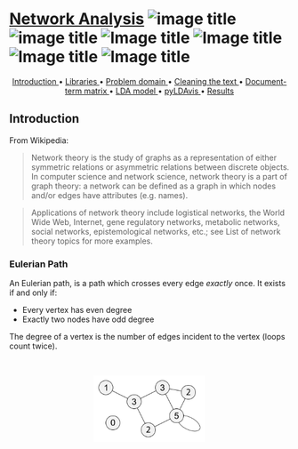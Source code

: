 # [Network Analysis](http://nbviewer.jupyter.org/github/marcotav/unsupervised-learning/blob/master/topic-modeling/notebooks/topic-modeling-lda.ipynb) ![image title](https://img.shields.io/badge/python-v3.6-green.svg) ![image title](https://img.shields.io/badge/ntlk-v3.2.5-yellow.svg) ![Image title](https://img.shields.io/badge/sklearn-0.19.1-orange.svg) ![Image title](https://img.shields.io/badge/pandas-0.22.0-red.svg) ![Image title](https://img.shields.io/badge/matplotlib-v2.1.2-orange.svg) ![Image title](https://img.shields.io/badge/gensim-0.3.4-blue.svg)

<p align="center">
  <a href="#intro"> Introduction </a> •
  <a href="#lib"> Libraries </a> •
  <a href="#pro"> Problem domain </a> •
  <a href="#cle"> Cleaning the text </a> •
  <a href="#docmatrix"> Document-term matrix </a> •
  <a href="#model"> LDA model </a>  •
  <a href="#pyLDAvis"> pyLDAvis </a>  •
  <a href="#results"> Results </a> 
</p>



<a id = 'intro'></a>
## Introduction
From Wikipedia:

> Network theory is the study of graphs as a representation of either symmetric relations or asymmetric relations between discrete objects. In computer science and network science, network theory is a part of graph theory: a network can be defined as a graph in which nodes and/or edges have attributes (e.g. names).

> Applications of network theory include logistical networks, the World Wide Web, Internet, gene regulatory networks, metabolic networks, social networks, epistemological networks, etc.; see List of network theory topics for more examples.


### Eulerian Path

An Eulerian path, is a path which crosses every edge *exactly* once. It exists if and only if:
- Every vertex has even degree
- Exactly two nodes have odd degree

The degree of a vertex is the number of edges incident to the vertex (loops count twice).


<br/>
<p align="center">
  <img src='images/euler-path.png' width="200">
</p>
